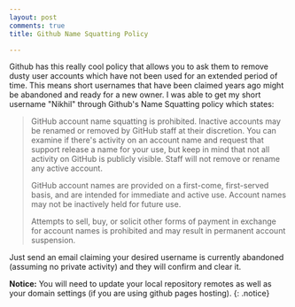 ```yaml
---
layout: post
comments: true
title: Github Name Squatting Policy

---
```


Github has this really cool policy that allows you to ask them to remove dusty
user accounts which have not been used for an extended period of time. This
means short usernames that have been claimed years ago might be abandoned and
ready for a new owner. I was able to get my short username "Nikhil" through
Github's Name Squatting policy which states:
<blockquote>
GitHub account name squatting is prohibited. Inactive accounts may be renamed or removed by GitHub staff at their discretion. You can examine if there's activity on an account name and request that support release a name for your use, but keep in mind that not all activity on GitHub is publicly visible. Staff will not remove or rename any active account.

GitHub account names are provided on a first-come, first-served basis, and are intended for immediate and active use. Account names may not be inactively held for future use.

Attempts to sell, buy, or solicit other forms of payment in exchange for account names is prohibited and may result in permanent account suspension.
<a href = "https://help.github.com/articles/name-squatting-policy"><i class="fa
fa-github-alt"></i></a>
</blockquote>
Just send an email claiming your desired username is currently abandoned
(assuming no private activity) and they will confirm and clear it.  

<i class="fa fa-warning"></i>  **Notice:** You will need to update your local repository remotes as well as
your domain settings (if you are using github pages hosting). 
{: .notice}


